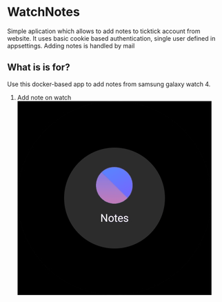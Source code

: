 # WatchNotes

Simple aplication which allows to add notes to ticktick account from website. 
It uses basic cookie based authentication, single user defined in appsettings.
Adding notes is handled by mail 


## What is is for?
Use this docker-based app to add notes from samsung galaxy watch 4. 

1. Add note on watch
![](https://raw.githubusercontent.com/dtwarogpl/WatchNotes/master/sample_watch.gif)
